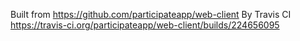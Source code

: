 Built from https://github.com/participateapp/web-client
By Travis CI https://travis-ci.org/participateapp/web-client/builds/224656095
